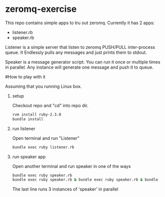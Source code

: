 # zeromq-exercise

This repo contains simple apps to tru out zeromq. Currently it has 2 apps:
* listener.rb
* speaker.rb

Listener is a simple server that listen to zeromq PUSH/PULL inter-process queue. It Endlessly pulls any messages and just prints them to stdout.

Speaker is a message generator script. You can run it once or multiple times in parallel. Any instance will generate one message and push it to queue.

#How to play with it

Assuming that you running Linux box.

1. setup

   Checkout repo and "cd" into repo dir.
   ```bash
   rvm install ruby-2.3.0
   bundle install
   ```
   
2. run listener

   Open terminal and run "Listener"

   ```bash
   bundle exec ruby listener.rb
   ```

3. run speaker app

   Open another terminal and run speaker in one of the ways

   ```bash
   bundle exec ruby speaker.rb
   bundle exec ruby speaker.rb & bundle exec ruby speaker.rb & bundle exec ruby speaker.rb
   ```
   The last line runs 3 instances of 'speaker' in parallel
